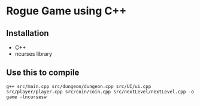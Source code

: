 # Rogue Game using C++

## Installation
- C++
- ncurses library

## Use this to compile
```
g++ src/main.cpp src/dungeon/dungeon.cpp src/UI/ui.cpp src/player/player.cpp src/coin/coin.cpp src/nextLevel/nextLevel.cpp -o game -lncursesw
```